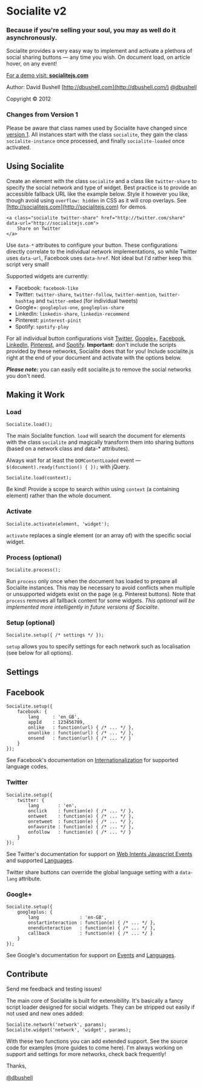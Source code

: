 # Socialite v2

### Because if you're selling your soul, you may as well do it asynchronously.

Socialite provides a very easy way to implement and activate a plethora of social sharing buttons — any time you wish. On document load, on article hover, on any event!

[For a demo visit: **socialitejs.com**](http://www.socialitejs.com/)

Author: David Bushell [http://dbushell.com](http://dbushell.com/) [@dbushell](http://twitter.com/dbushell/)

Copyright © 2012

### Changes from Version 1

Please be aware that class names used by Socialite have changed since <a href="https://github.com/dbushell/Socialite/tags/">version 1</a>. All instances start with the class `socialite`, they gain the class `socialite-instance` once processed, and finally `socialite-loaded` once activated.

## Using Socialite

Create an element with the class `socialite` and a class like `twitter-share` to specify the social network and type of widget. Best practice is to provide an accessible fallback URL like the example below. Style it however you like, though avoid using `overflow: hidden` in CSS as it will crop overlays. See [http://socialitejs.com](http://socialitejs.com) for demos.

	<a class="socialite twitter-share" href="http://twitter.com/share" data-url="http://socialitejs.com">
		Share on Twitter
	</a>

Use `data-*` attributes to configure your button. These configurations directly correlate to the individual network implementations, so while Twitter uses `data-url`, Facebook uses `data-href`. Not ideal but I'd rather keep this script very small!

Supported widgets are currently:

* Facebook: `facebook-like`
* Twitter: `twitter-share`, `twitter-follow`, `twitter-mention`, `twitter-hashtag` and `twitter-embed` (for individual tweets)
* Google+: `googleplus-one`, `googleplus-share`
* LinkedIn: `linkedin-share`, `linkedin-recommend`
* Pinterest: `pinterest-pinit`
* Spotify: `spotify-play`

For all individual button configurations visit [Twitter](https://twitter.com/about/resources/buttons/), [Google+](https://developers.google.com/+/plugins/+1button/), [Facebook](http://developers.facebook.com/docs/reference/plugins/like/), [LinkedIn](http://developer.linkedin.com/plugins/share-button/), [Pinterest](http://pinterest.com/about/goodies/), and [Spotify](https://developer.spotify.com/technologies/spotify-play-button/). **Important:** don't include the scripts provided by these networks, Socialite does that for you! Include socialite.js right at the end of your document and activate with the options below.

***Please note:*** you can easily edit socialite.js to remove the social networks you don't need.

## Making it Work

### Load

	Socialite.load();

The main Socialite function. `load` will search the document for elements with the class `socialite` and magically transform them into sharing buttons (based on a network class and data-* attributes).

Always wait for at least the `DOMContentLoaded` event — `$(document).ready(function() { });` with jQuery.

	Socialite.load(context);

Be kind! Provide a scope to search within using `context` (a containing element) rather than the whole document.

### Activate

	Socialite.activate(element, 'widget');

`activate` replaces a single element (or an array of) with the specific social widget.

### Process (optional)

	Socialite.process();

Run `process` only once when the document has loaded to prepare all Socialite instances. This may be necessary to avoid conflicts when multiple or unsupported widgets exist on the page (e.g. Pinterest buttons). Note that `process` removes all fallback content for some widgets. *This optional will be implemented more intelligently in future versions of Socialite*.

### Setup (optional)

	Socialite.setup({ /* settings */ });

`setup` allows you to specify settings for each network such as localisation (see below for all options).

## Settings

## Facebook

	Socialite.setup({
		facebook: {
			lang     : 'en_GB',
			appId    : 123456789,
			onlike   : function(url) { /* ... */ },
			onunlike : function(url) { /* ... */ },
			onsend   : function(url) { /* ... */ }
		}
	});

See Facebook's documentation on [Internationalization](http://developers.facebook.com/docs/internationalization/) for supported language codes.

### Twitter

	Socialite.setup({
		twitter: {
			lang       : 'en',
			onclick    : function(e) { /* ... */ },
			ontweet    : function(e) { /* ... */ },
			onretweet  : function(e) { /* ... */ },
			onfavorite : function(e) { /* ... */ },
			onfollow   : function(e) { /* ... */ }
		}
	});

See Twitter's documentation for support on [Web Intents Javascript Events](https://dev.twitter.com/docs/intents/events) and supported [Languages](https://twitter.com/about/resources/buttons#tweet).

Twitter share buttons can override the global language setting with a `data-lang` attribute.

### Google+

	Socialite.setup({
		googleplus: {
			lang               : 'en-GB',
			onstartinteraction : function(e) { /* ... */ },
			onendinteraction   : function(e) { /* ... */ },
			callback           : function(e) { /* ... */ }
		}
	});

See Google's documentation for support on [Events](https://developers.google.com/+/plugins/+1button/#plusonetag-parameters) and [Languages](https://developers.google.com/+/plugins/+1button/#available-languages).

## Contribute

Send me feedback and testing issues!

The main core of Socialite is built for extensibility. It's basically a fancy script loader designed for social widgets. They can be stripped out easily if not used and new ones added:

	Socialite.network('network', params);
	Socialite.widget('network', 'widget', params);

With these two functions you can add extended support. See the source code for examples (more guides to come here). I'm always working on support and settings for more networks, check back frequently!

Thanks,

[@dbushell](http://twitter.com/dbushell/)
